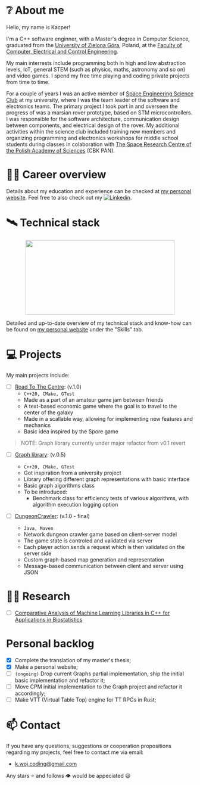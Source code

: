 # ❔ About me

Hello, my name is Kacper!

I'm a C++ software enginner, with a Master's degree in Computer Science, graduated from the [University of Zielona Góra](https://uz.zgora.pl/), Poland, at the [Faculty of Computer, Electrical and Control Engineering](https://wiea.uz.zgora.pl/).

My main interrests include programming both in high and low abstraction levels, IoT, general STEM (such as physics, maths, astronomy and so on) and video games. I spend my free time playing and coding private projects from time to time.

For a couple of years I was an active member of [Space Engineering Science Club](https://knik.spaceregion.eu/) at my university, where I was the team leader of the software and electronics teams. The primary project I took part in and overseen the progress of was a marsian rover prototype, based on STM microcontrollers. I was responsible for the software architecture, communication design between components, and electrical design of the rover.
My additional activities within the science club included training new members and organizing programming and electronics workshops for middle school students during classes in colaboration with [The Space Research Centre of the Polish Academy of Sciences](https://cbkpan.pl/) (CBK PAN).

# 👨‍💼 Career overview

Details about my education and experience can be checked at [my personal website](https://kacperwojciechowski.com). Feel free to also check out my [![Linkedin](https://img.shields.io/badge/-LinkedIn-blue?style=flat&logo=Linkedin&logoColor=white)](https://www.linkedin.com/in/kacper-wojciechowski-knik-uz/).

# 🛰️ Technical stack

<p align="center">
  <img width="400" height="200" src="https://github-readme-stats.vercel.app/api/top-langs/?username=KacperWojciechowski&size_weight=0.0005&count_weight=0.3&layout=compact&theme=vision-friendly-dark">
</p>

Detailed and up-to-date overview of my technical stack and know-how can be found on [my personal website](https://kacperwojciechowski.com/) under the "Skills" tab.

# 💻 Projects

My main projects include:

- [ ] [Road To The Centre](https://github.com/KacperWojciechowski/RoadToTheCentre): (v.1.0)
  - `C++20, CMake, GTest`
  - Made as a part of an amateur game jam between friends
  - A text-based economic game where the goal is to travel to the center of the galaxy
  - Made in a scallable way, allowing for implementing new features and mechanics
  - Basic idea inspired by the Spore game

> NOTE: Graph library currently under major refactor from v0.1 revert 
- [ ] [Graph library](https://github.com/KacperWojciechowski/Graphs): (v.0.5)
  - `C++20, CMake, GTest` 
  - Got inspiration from a university project
  - Library offering different graph representations with basic interface
  - Basic graph algorithms class
  - To be introduced:
    - Benchmark class for efficiency tests of various algorithms, with algorithm execution logging option
   
- [ ] [DungeonCrawler](https://github.com/KacperWojciechowski/DungeonCrawler): (v.1.0 - final)
  - `Java, Maven`
  - Network dungeon crawler game based on client-server model
  - The game state is controled and validated via server
  - Each player action sends a request which is then validated on the server side
  - Custom graph-based map generation and representation
  - Message-based communication between client and server using JSON

# 🧑‍🔬 Research

- [ ] [Comparative Analysis of Machine Learning Libraries in C++ for Applications in Biostatistics](https://www.researchgate.net/publication/382162127_Comparative_Analysis_of_Machine_Learning_Libraries_in_C_for_Applications_in_Biostatistics)

# Personal backlog
- [x] Complete the translation of my master's thesis;
- [x] Make a personal website;
- [ ] `(ongoing)` Drop current Graphs partial implementation, ship the initial basic implementation and refactor it;
- [ ] Move CPM initial implementation to the Graph project and refactor it accordingly;
- [ ] Make VTT (Virtual Table Top) engine for TT RPGs in Rust;

# 📫 Contact

If you have any questions, suggestions or cooperation propositions regarding my projects, feel free to contact me via email:
  - k.woj.coding@gmail.com

Any stars ⭐ and follows 👁️ would be appeciated 😃
